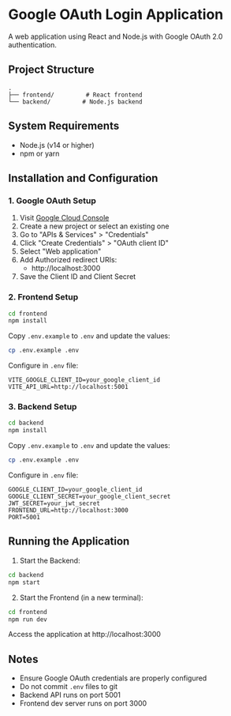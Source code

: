 # Google OAuth Login Application

A web application using React and Node.js with Google OAuth 2.0 authentication.

## Project Structure

```
.
├── frontend/         # React frontend
└── backend/         # Node.js backend
```

## System Requirements

- Node.js (v14 or higher)
- npm or yarn

## Installation and Configuration

### 1. Google OAuth Setup

1. Visit [Google Cloud Console](https://console.cloud.google.com)
2. Create a new project or select an existing one
3. Go to "APIs & Services" > "Credentials"
4. Click "Create Credentials" > "OAuth client ID"
5. Select "Web application"
6. Add Authorized redirect URIs:
   - http://localhost:3000
7. Save the Client ID and Client Secret

### 2. Frontend Setup

```bash
cd frontend
npm install
```

Copy `.env.example` to `.env` and update the values:
```bash
cp .env.example .env
```

Configure in `.env` file:
```
VITE_GOOGLE_CLIENT_ID=your_google_client_id
VITE_API_URL=http://localhost:5001
```

### 3. Backend Setup

```bash
cd backend
npm install
```

Copy `.env.example` to `.env` and update the values:
```bash
cp .env.example .env
```

Configure in `.env` file:
```
GOOGLE_CLIENT_ID=your_google_client_id
GOOGLE_CLIENT_SECRET=your_google_client_secret
JWT_SECRET=your_jwt_secret
FRONTEND_URL=http://localhost:3000
PORT=5001
```

## Running the Application

1. Start the Backend:
```bash
cd backend
npm start
```

2. Start the Frontend (in a new terminal):
```bash
cd frontend
npm run dev
```

Access the application at http://localhost:3000

## Notes

- Ensure Google OAuth credentials are properly configured
- Do not commit `.env` files to git
- Backend API runs on port 5001
- Frontend dev server runs on port 3000 